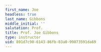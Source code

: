 ```yaml
---
first_name: Joe
headless: true
last_name: Gibbons
middle_initial: ''
salutation: Prof.
title: Prof. Joe Gibbons
type: instructor
uid: 891d7c90-6143-86fb-83a0-99073591da69
---
```

